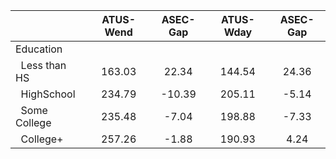 
|                      |    ATUS-Wend |     ASEC-Gap |    ATUS-Wday |     ASEC-Gap |
| -------------------- | :----------: | :----------: | :----------: | :----------: |
| Education            |              |              |              |              |
| &nbsp;&nbsp;Less than HS |       163.03 |        22.34 |       144.54 |        24.36 |
| &nbsp;&nbsp;HighSchool |       234.79 |       -10.39 |       205.11 |        -5.14 |
| &nbsp;&nbsp;Some College |       235.48 |        -7.04 |       198.88 |        -7.33 |
| &nbsp;&nbsp;College+ |       257.26 |        -1.88 |       190.93 |         4.24 |

